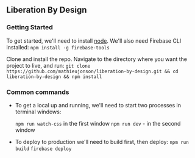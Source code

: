 ## Liberation By Design

### Getting Started

To get started, we'll need to install [node](https://nodejs.org/en/download/).  We'll also need Firebase CLI installed:
  `npm install -g firebase-tools`
  
Clone and install the repo.  Navigate to the directory where you want the project to live, and run:
  `git clone https://github.com/mathieujonson/liberation-by-design.git && cd liberation-by-design && npm install`


### Common commands

- To get a local up and running, we'll need to start two processes in terminal windows:

  `npm run watch-css` in the first window
  `npm run dev` -     in the second window

- To deploy to production we'll need to build first, then deploy:
  `npm run build`
  `firebase deploy`

